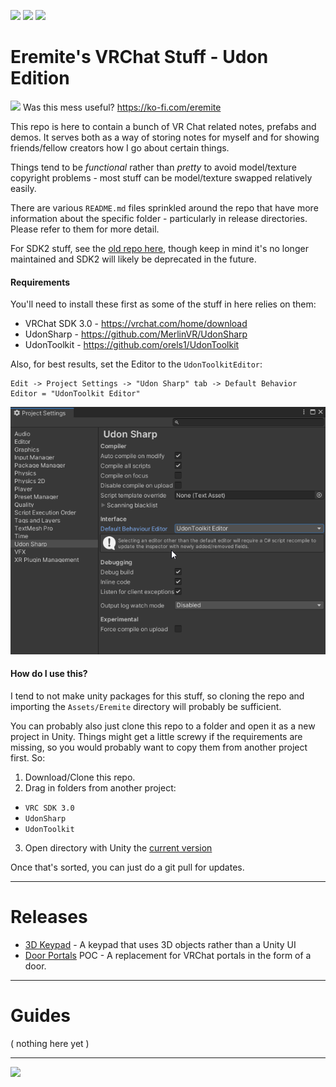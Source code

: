 ![](https://forthebadge.com/images/badges/contains-technical-debt.svg) ![](https://forthebadge.com/images/badges/60-percent-of-the-time-works-every-time.svg) ![](https://forthebadge.com/images/badges/fuck-it-ship-it.svg)

# Eremite's VRChat Stuff - Udon Edition

![](https://i.imgur.com/FO5AyXY.png) Was this mess useful? https://ko-fi.com/eremite

This repo is here to contain a bunch of VR Chat related notes, prefabs and demos.  It serves both as a way of storing notes for myself and for showing friends/fellow creators how I go about certain things.

Things tend to be *functional* rather than *pretty* to avoid model/texture copyright problems - most stuff can be model/texture swapped relatively easily.

There are various `README.md` files sprinkled around the repo that have more information about the specific folder - particularly in release directories.  Please refer to them for more detail.

For SDK2 stuff, see the [old repo here](https://github.com/Erumite/Eremite_VRC), though keep in mind it's no longer maintained and SDK2 will likely be deprecated in the future.

#### Requirements
You'll need to install these first as some of the stuff in here relies on them:

* VRChat SDK 3.0 - https://vrchat.com/home/download
* UdonSharp - https://github.com/MerlinVR/UdonSharp
* UdonToolkit - https://github.com/orels1/UdonToolkit

Also, for best results, set the Editor to the `UdonToolkitEditor`:

```
Edit -> Project Settings -> "Udon Sharp" tab -> Default Behavior Editor = "UdonToolkit Editor"
```

![](Assets/Eremite/_doc/swap_editor.png)

#### How do I use this?
I tend to not make unity packages for this stuff, so cloning the repo and importing the `Assets/Eremite` directory will probably be sufficient.

You can probably also just clone this repo to a folder and open it as a new project in Unity.  Things might get a little screwy if the requirements are missing, so you would probably want to copy them from another project first.  So:

1. Download/Clone this repo.
2. Drag in folders from another project:
 * `VRC SDK 3.0`
 * `UdonSharp`
 * `UdonToolkit`
3. Open directory with Unity the [current version](https://docs.vrchat.com/docs/current-unity-version)

Once that's sorted, you can just do a git pull for updates.

---

# Releases
 * [3D Keypad](Assets/Eremite/Keypad-3D) - A keypad that uses 3D objects rather than a Unity UI
 * [Door Portals](Assets/Eremite/DoorPortal) POC - A replacement for VRChat portals in the form of a door.

---

# Guides
( nothing here yet )

---

![](https://i.imgur.com/aKchYhg.png)
